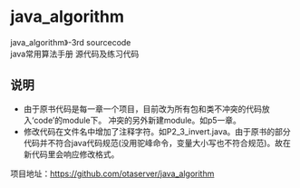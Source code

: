 # java_algorithm 
java_algorithm》-3rd   sourcecode  
java常用算法手册 源代码及练习代码



## 说明
- 由于原书代码是每一章一个项目，目前改为所有包和类不冲突的代码放入‘code’的module下。
冲突的另外新建module。如p5一章。
- 修改代码在文件名中增加了注释字符。如P2_3_invert.java。由于原书的部分代码并不符合java代码规范(没用驼峰命令，变量大小写也不符合规范)。故在新代码里会响应修改格式。



项目地址：https://github.com/otaserver/java_algorithm









